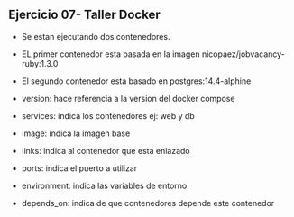 ## Ejercicio 07- Taller Docker

- Se estan ejecutando dos contenedores.
- EL primer contenedor esta basada en la imagen nicopaez/jobvacancy-ruby:1.3.0
- El segundo contenedor esta basado en postgres:14.4-alphine



- version: hace referencia a la version del docker compose
- services: indica los contenedores ej: web y db
	
- image: indica la imagen base
- links: indica al contenedor que esta enlazado
- ports: indica el puerto a utilizar
- environment: indica las variables de entorno
- depends_on: indica de que contenedores depende este contenedor
	

	

